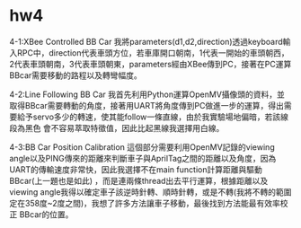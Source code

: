 # hw4
4-1:XBee Controlled BB Car
我將parameters(d1,d2,direction)透過keyboard輸入RPC中，direction代表車頭方位，若車庫開口朝南，1代表一開始的車頭朝西，2代表車頭朝南，3代表車頭朝東，parameters經由XBee傳到PC，接著在PC運算
BBcar需要移動的路程以及轉彎幅度。

4-2:Line Following BB Car
我首先利用Python運算OpenMV攝像頭的資料，並取得BBcar需要轉動的角度，接著用UART將角度傳到PC做進一步的運算，得出需要給予servo多少的轉速，使其能follow一條直線，由於我實驗場地偏暗，若該線段為黑色
會不容易萃取特徵值，因此比起黑線我選擇用白線。

4-3:BB Car Position Calibration
這個部分需要利用OpenMV記錄的viewing angle以及PING傳來的距離來判斷車子與AprilTag之間的距離以及角度，因為UART的傳輸速度非常快，因此我選擇不在main function計算距離與驅動BBcar(上一題也是如此)
，而是連兩條thread出去平行運算，根據距離以及viewing angle我得以確定車子該逆時針轉、順時針轉，或是不轉(我將不轉的範圍定在358度~2度之間)，我想了許多方法讓車子移動，最後找到方法能最有效率校正
BBcar的位置。

